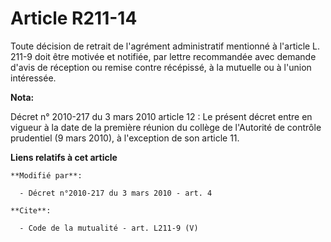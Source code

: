# Article R211-14

Toute décision de retrait de l'agrément administratif mentionné à l'article L. 211-9 doit être motivée et notifiée, par
lettre recommandée avec demande d'avis de réception ou remise contre récépissé, à la mutuelle ou à l'union intéressée.

**Nota:**

Décret n° 2010-217 du 3 mars 2010 article 12 : Le présent décret entre en vigueur à la date de la première réunion du collège
de l'Autorité de contrôle prudentiel (9 mars 2010), à l'exception de son article 11.

**Liens relatifs à cet article**

	**Modifié par**:

	  - Décret n°2010-217 du 3 mars 2010 - art. 4

	**Cite**:

	  - Code de la mutualité - art. L211-9 (V)

